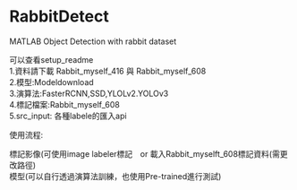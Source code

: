 # RabbitDetect
MATLAB Object Detection with rabbit dataset

可以查看setup_readme  
1.資料請下載 Rabbit_myself_416 與 Rabbit_myself_608  
2.模型:Modeldownload  
3.演算法:FasterRCNN,SSD,YLOLv2.YOLOv3  
4.標記檔案:Rabbit_myself_608  
5.src_input: 各種labele的匯入api  


使用流程:

標記影像(可使用image labeler標記　or 載入Rabbit_myselft_608標記資料(需更改路徑)  
模型(可以自行透過演算法訓練，也使用Pre-trained進行測試)   
 
